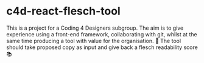 # c4d-react-flesch-tool

This is a project for a Coding 4 Designers subgroup.
The aim is to give experience using a front-end framework, collaborating with git, whilst at the same time producing a tool with value for the organisation. 🏢
The tool should take proposed copy as input and give back a flesch readability score 📚
